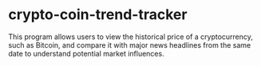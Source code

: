# crypto-coin-trend-tracker
This program allows users to view the historical price of a cryptocurrency, such as Bitcoin, and compare it with major news headlines from the same date to understand potential market influences.  
